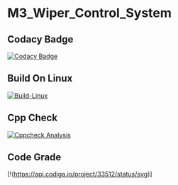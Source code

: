 # M3_Wiper_Control_System

## Codacy Badge
[![Codacy Badge](https://app.codacy.com/project/badge/Grade/e5db985acae54d02ae40d63a5692fa58)](https://www.codacy.com/gh/Darshitha-S20/M3_Wiper_Control_System/dashboard?utm_source=github.com&amp;utm_medium=referral&amp;utm_content=Darshitha-S20/M3_Wiper_Control_System&amp;utm_campaign=Badge_Grade)

## Build On Linux

[![Build-Linux](https://github.com/Darshitha-S20/M3_Wiper_Control_System/actions/workflows/build%20linux.yml/badge.svg)](https://github.com/Darshitha-S20/M3_Wiper_Control_System/actions/workflows/build%20linux.yml)

## Cpp Check 

[![Cppcheck Analysis](https://github.com/Darshitha-S20/M3_Wiper_Control_System/actions/workflows/cppcheck.yml/badge.svg)](https://github.com/Darshitha-S20/M3_Wiper_Control_System/actions/workflows/cppcheck.yml)

## Code Grade

[!(https://api.codiga.io/project/33512/status/svg)]
